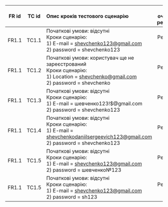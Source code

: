 |FR id|TC id|Опис кроків тестового сценарію|Опис очікуваних результатів|
|:-:|:-:|:-|:-:|
|FR1.1|TC1.1|Початкові умови: відсутні <br> Кроки сценарію: <br> 1) E-mail = shevchenko123@gmail.com <br> 2) password = shevchenko123|Результат = 1|
|FR1.1|TC1.2|Початкові умови: користувач ще не зареєстрований <br> Кроки сценарію: <br> 1) Location = shevchenko@gmail.com <br> 2) password = shevchenko|Результат = -1|
|FR1.1|TC1.3|Початкові умови: відсутні <br> Кроки сценарію: <br> 1) E-mail =  шевченко123!$@gmail.com <br> 2) password = shevchenko123|Результат = -2|
|FR1.1|TC1.4|Початкові умови: відсутні <br> Кроки сценарію: <br> 1) E-mail = shevchenkodaniilsergeevich123@gmail.com <br> 2) password = shevchenko123|Результат = -2|
|FR1.1|TC1.5|Початкові умови: відсутні <br> Кроки сценарію: <br> 1) E-mail = shevchenko123@gmail.com <br> 2) password = шевченко№123|Результат = -3|
|FR1.1|TC1.5|Початкові умови: відсутні <br> Кроки сценарію: <br> 1) E-mail = shevchenko123@gmail.com <br> 2) password = sh123|Результат = -3|


